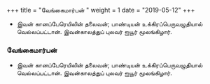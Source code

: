 ﻿+++
title = "வேங்கைமார்பன்  "
weight = 1
date = "2019-05-12"
+++


-  இவன் கானப்பேரெயிலின் தலைவன்; பாண்டியன் உக்கிரப்பெருவழுதியால் வெல்லப்பட்டான். இவன்காலத்துப் புலவர் ஐயூர் மூலங்கிழார். 
  
### வேங்கைமார்பன்  
-  இவன் கானப்பேரெயிலின் தலைவன்; பாண்டியன் உக்கிரப்பெருவழுதியால் வெல்லப்பட்டான். இவன்காலத்துப் புலவர் ஐயூர் மூலங்கிழார். 
